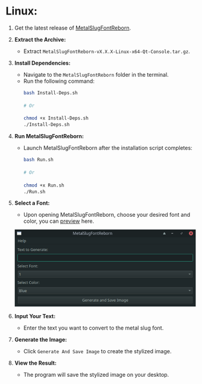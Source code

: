 # **Linux:**

1. Get the latest release of [MetalSlugFontReborn](https://github.com/VermeilChan/MetalSlugFontReborn/releases/latest).

2. **Extract the Archive:**
   - Extract `MetalSlugFontReborn-vX.X.X-Linux-x64-Qt-Console.tar.gz`.

3. **Install Dependencies:**
   - Navigate to the `MetalSlugFontReborn` folder in the terminal.
   - Run the following command:
      ```sh
      bash Install-Deps.sh

      # Or

      chmod +x Install-Deps.sh
      ./Install-Deps.sh
      ```

4. **Run MetalSlugFontReborn:**
   - Launch MetalSlugFontReborn after the installation script completes:
      ```sh
      bash Run.sh

      # Or

      chmod +x Run.sh
      ./Run.sh
      ```

3. **Select a Font:**
   - Upon opening MetalSlugFontReborn, choose your desired font and color, you can [preview](EXAMPLES.md) here.

   ![MetalSlugFontReborn](Markdown/Docs/Linux/MetalSlugFontReborn.png)

4. **Input Your Text:**
   - Enter the text you want to convert to the metal slug font.

5. **Generate the Image:**
   - Click `Generate And Save Image` to create the stylized image.

6. **View the Result:**
   - The program will save the stylized image on your desktop.

